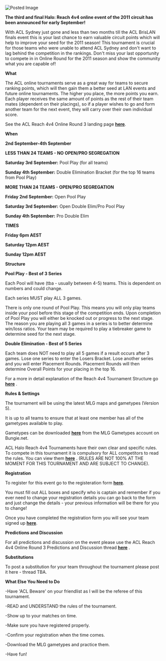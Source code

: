 ![Posted Image](http://www.aclpro.com.au/images/articleimages/haloreachor3-610x200.png)





**The third and final Halo: Reach 4v4 online event of the 2011 circuit has been announced for early September!**




With ACL Sydney just gone and less than two months till the ACL BrisLAN finals event this is your last chance to earn valuable circuit points which will help to improve your seed for the 2011 season! This tournament is crucial for those teams who were unable to attend ACL Sydney and don't want to lag behind the competition in the rankings. Don't miss your last opportunity to compete in in Online Round for the 2011 season and show the community what you are capable of!






**What**

The ACL online tournaments serve as a great way for teams to secure ranking points, which will then gain them a better seed at LAN events and future online tournaments. The higher you place, the more points you earn. Each player receives the same amount of points as the rest of their team mates (dependent on their placings), so if a player wishes to go and form another team for the next event, they will carry over their own individual score.





See the ACL Reach 4v4 Online Round 3 landing page 
[**here**](http://www.aclpro.com.au/2011/events/halo/acl-reach-4v4-r3-landing-page).






**When**


**2nd September-4th September**






**LESS THAN 24 TEAMS - NO OPEN/PRO SEGREGATION**


**Saturday 3rd September:**
 Pool Play (for all teams)



**Sunday 4th September:**
 Double Elimination Bracket (for the top 16 teams from Pool Play)



**MORE THAN 24 TEAMS - OPEN/PRO SEGREGATION**


**Friday 2nd September:**
Open Pool Play



**Saturday 3rd September:**
 Open Double Elim/Pro Pool Play



**Sunday 4th September:**
 Pro Double Elim






**TIMES**


**Friday 6pm AEST**
 



**Saturday 12pm AEST**
 



**Sunday 12pm AEST**






**Structure**


**Pool Play - Best of 3 Series**


Each Pool will have (tba - usually between 4-5) teams. This is dependent on numbers and could change.


Each series MUST play ALL 3 games.


There is only one round of Pool Play. This means you will only play teams inside your pool before this stage of the competition ends. Upon completion of Pool Play you will either be knocked out or progress to the next stage. The reason you are playing all 3 games in a series is to better determine win/loss ratios. Your team may be required to play a tiebreaker game to determine seed for the next stage.






**Double Elimination - Best of 5 Series**


Each team does NOT need to play all 5 games if a result occurs after 3 games. Lose one series to enter the Losers Bracket. Lose another series and you will enter Placement Rounds. Placement Rounds will then determine Overall Points for your placing in the top 16.





For a more in detail explanation of the Reach 4v4 Tournament Structure go 
**[here](http://www.aclpro.com.au/procircuit/reach-2011-structure)**
.






**Rules & Settings**

The tournament will be using the latest MLG maps and gametypes (Version 5).


It is up to all teams to ensure that at least one member has all of the gametypes available to play.


Gametypes can be downloaded 
**[here](http://www.bungie.net/Stats/Reach/FileShare.aspx?player=MLG%20Gametypes)**
 from the MLG Gametypes account on Bungie.net.





ACL Halo Reach 4v4 Tournaments have their own clear and specific rules. To compete in this tournament it is compulsory for ALL competitors to read the rules. You can view them 
**[here](http://www.aclpro.com.au/procircuit/acl-reach-4v4-rules)**
. 
(RULES ARE NOT 100% AT THE MOMENT FOR THIS TOURNAMENT AND ARE SUBJECT TO CHANGE).





**Registration**

To register for this event go to the registeration form 
[**here**](http://registration.aclpro.com.au/?e=26). 





You must fill out ALL boxes and specify who is captain and remember if you ever need to change your registration details you can go back to the form and just change the details - your previous information will be there for you to change! 





Once you have completed the registration form you will see your team signed up 
[**here**](http://www.aclpro.com.au/2011/events/halo/acl-reach-4v4-r3-rego).






**Predictions and Discussion** 


For all predictions and discussion on the event please use the ACL Reach 4v4 Online Round 3 Predictions and Discussion thread 
**[here](http://www.aclpro.com.au/forums/topic/12858-or3-predictions-and-teams-discussion-thread/)**
.






**Substitutions** 


To post a substitution for your team throughout the tournament please post it here - 
thread TBA.






**What Else You Need to Do**


-Have 'ACL Beware' on your friendlist as I will be the referee of this tournament.


-READ and UNDERSTAND the rules of the tournament.


-Show up to your matches 
on time. 


-Make sure you have registered properly.


-Confirm your registration when the time comes.


-Download the MLG gametypes and practice them.


-Have fun!